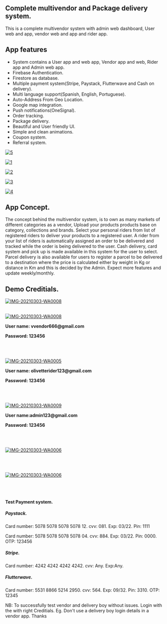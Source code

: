 <html>
   <body>
      <h2>Complete multivendor and Package delivery system.</h2>
      <p>
         This is a complete multivendor system with admin web dashboard, User web and app, vendor web and app and rider
         app.
      <h2>App features</h2>
      <ul>
         <li>
            System contains a User app and web app, Vendor app and web, Rider app and Admin web app.
         </li>
         <li>
            Firebase Authentication.
         </li>
         <li>
            Firestore as database.
         </li>
         <li>
            Multiple payment system(Stripe, Paystack, Flutterwave and Cash on delivery).
         </li>
         <li>
            Multi language support(Spanish, English, Portuguese).
         </li>
         <li>
            Auto-Address From Geo Location.
         </li>
         <li>
            Google map integration.
         </li>
         <li>
            Push notifications(OneSignal).
         </li>
         <li>
            Order tracking.
         </li>
         <li>
            Package delivery.
         </li>
         <li>
            Beautiful and User friendly UI.
         </li>
         <li>
            Simple and clean animations.
         </li>
         <li>
            Coupon system.
         </li>
         <li>
            Referral system.
         </li>
      </ul>
      <p>
         <a href="https://ibb.co/R2ZQv1V"><img src="https://i.ibb.co/Px31mRf/5.png" alt="5" border="0"></a>
      </p>
      <p>
         <a href="https://ibb.co/H45s1Zv"><img src="https://i.ibb.co/yPH1G2T/1.png" alt="1" border="0"></a>
      </p>
      <p>
         <a href="https://ibb.co/zGWJpZ6"><img src="https://i.ibb.co/Chp2gQP/2.png" alt="2" border="0"></a>
      </p>
      <p>
         <a href="https://ibb.co/K7GsR24"><img src="https://i.ibb.co/DkbMs9c/3.png" alt="3" border="0"></a>
      </p>
      <p>
         <a href="https://ibb.co/dtWvhjp"><img src="https://i.ibb.co/T1vGCY0/4.png" alt="4" border="0"></a>
      </p>
      <h2>App Concept.</h2>
      <p>
         The concept behind the multivendor system, is to own as many markets of different categories as a vendor, Upload
         your products products base on category, collections and brands. Select your personal riders from list of
         registered riders to deliver your products to a registered user. A rider from your list of riders is
         automatically assigned an order to be delivered and tracked while the order is being delivered to the user.
         Cash delivery, card system and pick up is made available in this system for the user to select.
         Parcel delivery is also available for users to register a parcel to be delivered to a destination where the
         price is calculated either by weight in Kg or distance in Km and this is decided by the Admin. Expect more
         features and update weekly/monthly.
      </p>
      <h2>
         Demo Creditials.
      </h2>
      <p>
         <a target="_blank"
            href="https://drive.google.com/file/d/18RRB1_w7pR-VlBZIxNORdS28S0SZPcBu/view?usp=sharing"><img
            src="https://i.ibb.co/177Sr8g/1.jpg" alt="IMG-20210303-WA0008" border="0"></a>
      </p>
      <br>
      <a target="_blank" href="https://drive.google.com/file/d/1eq3Jfq-W98OhhWC1ZhePooH1CvHVxdkN/view?usp=sharing"><img
         src="https://i.ibb.co/3CZg3bH/2.jpg" alt="IMG-20210303-WA0008" border="0"></a>
      <p style="font-weight: bold">
         User name: vvendor666@gmail.com
      </p>
      <p style="font-weight: bold">
         Password: 123456
      </p>
      <br>
      <br>
      <p>
         <a target="_blank"
            href="https://drive.google.com/file/d/13q9ebbj4pSmMYgnTuilhqpc4LHriAeQv/view?usp=sharing"><img
            src="https://i.ibb.co/dj30QxX/3.jpg" alt="IMG-20210303-WA0005" border="0"></a>
      </p>
      <p style="font-weight: bold">
         User name: olivetterider123@gmail.com
      </p>
      <p style="font-weight: bold">
         Password: 123456
      </p>
      <br>
      <br>
      <p>
         <a target="_blank" href="https://olivette-admin.web.app/"><img src="https://i.ibb.co/WxM4bTS/4.jpg"
            alt="IMG-20210303-WA0009" border="0"></a>
      </p>
      <p style="font-weight: bold">
         User name:admin123@gmail.com
      </p>
      <p style="font-weight: bold">
         Password: 123456
      </p>
      <br>
      <br>
      <p>
         <a target="_blank" href="https://olivette-market.web.app"><img src="https://i.ibb.co/b1xt66b/5.jpg"
            alt="IMG-20210303-WA0006" border="0"></a>
      </p>
      <br>
      <br>
      <p>
         <a target="_blank" href="https://olivette-market-vendor.web.app"><img src="https://i.ibb.co/hZH3xnY/6.jpg"
            alt="IMG-20210303-WA0006" border="0"></a>
      </p>
      <br>
      <br>
      </p>
      <h4>
         Test Payment system.
      </h4>
      <h5>
         Paystack.
      </h5>
      <p>
         Card number: 5078 5078 5078 5078 12. cvv: 081. Exp: 03/22. Pin: 1111
      </p>
      <p>
         Card number: 5078 5078 5078 5078 04. cvv: 884. Exp: 03/22. Pin: 0000. OTP: 123456
      </p>
      <h5>
         Stripe.
      </h5>
      <p>
         Card number: 4242 4242 4242 4242. cvv: Any. Exp:Any.
      </p>
      <h5>
         Flutterwave.
      </h5>
      <p>
         Card number: 5531 8866 5214 2950. cvv: 564. Exp: 09/32. Pin: 3310.
         OTP: 12345
      </p>
      <p>
         NB: To successfully test vendor and delivery boy without issues. Login with the with right Creditials. Eg. Don't
         use a delivery boy login details in a vendor app. Thanks
      </p>
   </body>
</html>
